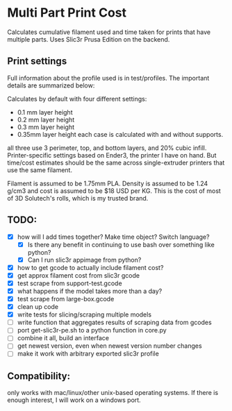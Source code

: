 # Multi Part Print Cost
Calculates cumulative filament used and time taken for prints that have
multiple parts. Uses Slic3r Prusa Edition on the backend.

## Print settings
Full information about the profile used is in test/profiles. The important details are summarized below:

Calculates by default with four different settings: 
 * 0.1 mm layer height
 * 0.2 mm layer height
 * 0.3 mm layer height
 * 0.35mm layer height
each case is calculated with and without supports.

all three use 3 perimeter, top, and bottom layers, and 20% cubic infill.
Printer-specific settings based on Ender3, the printer I have on hand. But
time/cost estimates should be the same across single-extruder printers that use
the same filament.

Filament is assumed to be 1.75mm PLA. Density is assumed to be 1.24 g/cm3 and
cost is assumed to be $18 USD per KG. This is the cost of most of 3D Solutech's
rolls, which is my trusted brand.

## TODO:
 - [x] how will I add times together? Make time object? Switch language?
   - [x] Is there any benefit in continuing to use bash over something like
         python?
   - [x] Can I run slic3r appimage from python?
 - [x] how to get gcode to actually include filament cost?
 - [x] get approx filament cost from slic3r gcode
 - [x] test scrape from support-test.gcode
 - [x] what happens if the model takes more than a day?
 - [x] test scrape from large-box.gcode
 - [x] clean up code
 - [x] write tests for slicing/scraping multiple models
 - [ ] write function that aggregates results of scraping data from gcodes
 - [ ] port get-slic3r-pe.sh to a python function in core.py
 - [ ] combine it all, build an interface
 - [ ] get newest version, even when newest version number changes
 - [ ] make it work with arbitrary exported slic3r profile

## Compatibility:
only works with mac/linux/other unix-based operating systems. If there is
enough interest, I will work on a windows port.
